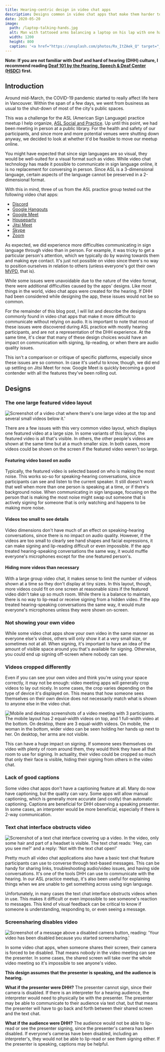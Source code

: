 ```yaml
---
title: Hearing-centric design in video chat apps
description: Designs common in video chat apps that make them harder to use without relying on auditory communication.
date: 2020-05-20
image:
  path: /laptop-talking-hands.jpg
  alt: Man with tattooed arms balancing a laptop on his lap with one hand, with his other hand slightly raised. His face is hidden.
  width: 1200
  height: 800
  caption: '<a href="https://unsplash.com/photos/Rx_ItZAek_Q" target="_blank" rel="nofollow noopener">Photo by Oleg Ivanov on Unsplash</a>'
---
```


<!--
TODO:
- change date?
- proofread/edit/grammars?
-->

**Note: If you are not familiar with Deaf and hard of hearing (DHH) culture, I recommend reading [Deaf 101 by the Hearing, Speech & Deaf Center (HSDC)](https://www.hsdc.org/services/deaf-101/) first.**

## Introduction

Around mid-March, the COVID-19 pandemic started to really affect life here in Vancouver. Within the span of a few days, we went from business as usual to the shut-down of most of the city's public spaces.

This was a challenge for the ASL (American Sign Language) practice meetup I help organize, [ASL Social and Practice](https://www.meetup.com/ASL-Social/). Up until this point, we had been meeting in person at a public library. For the health and safety of our participants, and since more and more potential venues were shutting down anyway, we decided to look at whether it'd be feasible to move our meetup online.

You might have expected that since sign languages are so visual, they would be well-suited for a visual format such as video. While video chat technology has made it possible to communicate in sign language online, it is no replacement for conversing in person. Since ASL is a 3-dimensional language, certain aspects of the language cannot be preserved in a 2-dimensional format.

With this in mind, three of us from the ASL practice group tested out the following video chat apps:
- [Discord](https://discordapp.com/)
- [Google Hangouts](https://hangouts.google.com/)
- [Google Meet](https://meet.google.com/)
- [Houseparty](https://www.houseparty.com/)
- [Jitsi Meet](https://meet.jit.si/)
- [Skype](https://www.skype.com/)
- [Zoom](https://zoom.us/)

As expected, we did experience more difficulties communicating in sign language through video than in person. For example, it was tricky to get a particular person's attention, which we typically do by waving towards them and making eye contact. It's just not possible on video since there's no way to position ourselves in relation to others (unless everyone's got their own [MVPD](https://bigbangtheory.fandom.com/wiki/Mobile_Virtual_Presence_Device), that is).

While some issues were unavoidable due to the nature of the video format, there were additional difficulties caused by the apps' designs. Like most things in the world, video chat apps were created for the hearing. If DHH had been considered while designing the app, these issues would not be so common.

For the remainder of this blog post, I will list and describe the designs commonly found in video chat apps that make it more difficult to communicate without relying on audio. It is important to note that most of these issues were discovered during ASL practice with mostly hearing participants, and are not a representation of the DHH experience. At the same time, it's clear that many of these design choices would have an impact on communication with signing, lip-reading, or when there are audio quality issues.

This isn't a comparison or critique of specific platforms, especially since these issues are so common. In case it's useful to know, though, we did end up settling on Jitsi Meet for now. Google Meet is quickly becoming a good contender with all the features they've been rolling out.

## Designs

### The one large featured video layout

![Screenshot of a video chat where there's one large video at the top and several small videos below it.'](./assets/hearing-centric-design-in-video-chat-apps/discord-one-featured-video-rest-small.png)

There are a few issues with this very common video layout, which displays one featured video at a large size. In some variants of this layout, the featured video is all that's visible. In others, the other people's videos are shown at the same time but at a much smaller size. In both cases, more videos could be shown on the screen if the featured video weren't so large.

#### Featuring video based on audio

Typically, the featured video is selected based on who is making the most noise. This works so-so for speaking-hearing conversations, since participants can see and listen to the current speaker. It still doesn't work that well when more than one person is speaking at a time, or if there's background noise. When communicating in sign language, focusing on the person that is making the most noise might swap out someone that is actively signing for someone that is only watching and happens to be making more noise.

#### Videos too small to see details

Video dimensions don't have much of an effect on speaking-hearing conversations, since there is no impact on audio quality. However, if the videos are too small to clearly see hand shapes and facial expressions, it can make signing and lip-reading difficult or even impossible. If the app treated hearing-speaking conversations the same way, it would muffle everyone's microphones except for the one featured person's.

#### Hiding more videos than necessary

With a large group video chat, it makes sense to limit the number of videos shown at a time so they don't display at tiny sizes. In this layout, though, more videos could fit on one screen at reasonable sizes if the featured video didn't take up so much room. While there is a balance to maintain, there is no way to lip-read or receive signing from a hidden video. If the app treated hearing-speaking conversations the same way, it would mute everyone's microphones unless they were shown on-screen.

### Not showing your own video

While some video chat apps show your own video in the same manner as everyone else's videos, others will only show it at a very small size, or sometimes not at all. When signing, it's important to have an idea of the amount of visible space around you that's available for signing. Otherwise, you could end up signing off-screen where nobody can see.

### Videos cropped differently

Even if you can see your own video and think you're using your space correctly, it may not be enough: video meeting apps will generally crop videos to lay out nicely. In some cases, the crop varies depending on the type of device it's displayed on. This means that how someone sees themselves on their own device does not necessarily match what is shown to anyone else in the video chat.

![Mobile and desktop screenshots of a video meeting with 3 participants. The mobile layout has 2 equal-width videos on top, and 1 full-width video at the bottom. On desktop, there are 3 equal-width videos. On mobile, the woman in the bottom, wider video can be seen holding her hands up next to her. On desktop, her arms are not visible.](./assets/hearing-centric-design-in-video-chat-apps/houseparty-cropped-videos.png)

This can have a huge impact on signing. If someone sees themselves on video with plenty of room around them, they would think they have all that room to use for signing. In actuality, their video could be cropped so much that only their face is visible, hiding their signing from others in the video chat.

### Lack of good captions

Some video chat apps don't have a captioning feature at all. Many do now have captioning, but the quality can vary. Some apps will allow manual captioning, which is generally more accurate (and costly) than automatic captioning. Captions are beneficial for DHH observing a speaking presenter. In some cases, an interpreter would be more beneficial, especially if there is 2-way communication.

### Text chat interface obstructs video

![Screenshot of a text chat interface covering up a video. In the video, only some hair and part of a headset is visible. The text chat reads: 'Hey, can you see me?' and a reply: 'Not with the text chat open!'](./assets/hearing-centric-design-in-video-chat-apps/google-meet-text-chat-obstructs-video.png)

Pretty much all video chat applications also have a basic text chat feature participants can use to converse through text-based messages. This can be handy for sharing links, troubleshooting audio/video issues, and having side conversations. It's one of the tools DHH can use to communicate with the hearing. In our ASL practice meetup, it's also been useful for explaining things when we are unable to get something across using sign language.

Unfortunately, in many cases the text chat interface obstructs videos when in use. This makes it difficult or even impossible to see someone's reaction to messages. This kind of visual feedback can be critical to know if someone is understanding, responding to, or even seeing a message.

### Screensharing disables video

![Screenshot of a message above a disabled camera button, reading: 'Your video has been disabled because you started screensharing.'](./assets/hearing-centric-design-in-video-chat-apps/skype-video-disabled-when-screensharing.png)

In some video chat apps, when someone shares their screen, their camera is forced to be disabled. That means nobody in the video meeting can see the presenter. In some cases, the shared screen will take over the whole video meeting so it's impossible to see anyone's video.

**This design assumes that the presenter is speaking, and the audience is hearing.**

**What if the presenter were DHH?** The presenter cannot sign, since their camera is disabled. If there is an interpreter for a hearing audience, the interpreter would need to physically be with the presenter. The presenter may be able to communicate to their audience via text chat, but that means the presenter will have to go back and forth between their shared screen and the text chat.

**What if the audience were DHH?** The audience would not be able to lip-read or see the presenter signing, since the presenter's camera has been disabled. If everyone's cameras have been disabled, including an interpreter's, they would not be able to lip-read or see them signing either. If the presenter is speaking, captions may be helpful.
